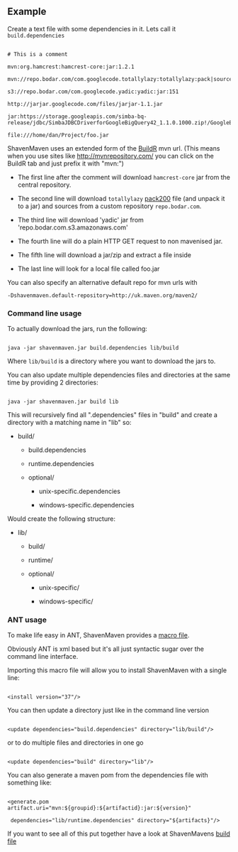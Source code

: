 ## Example ##

Create a text file with some dependencies in it. Lets call it `build.dependencies`

```
# This is a comment
mvn:org.hamcrest:hamcrest-core:jar:1.2.1
mvn://repo.bodar.com/com.googlecode.totallylazy:totallylazy:pack|sources:1125
s3://repo.bodar.com/com.googlecode.yadic:yadic:jar:151
http://jarjar.googlecode.com/files/jarjar-1.1.jar
jar:https://storage.googleapis.com/simba-bq-release/jdbc/SimbaJDBCDriverforGoogleBigQuery42_1.1.0.1000.zip!/GoogleBigQueryJDBC42.jar
file:///home/dan/Project/foo.jar
```

ShavenMaven uses an extended form of the [BuildR](http://buildr.apache.org/) mvn url. (This means when you use sites like http://mvnrepository.com/ you can click on the BuildR tab and just prefix it with "mvn:")

  * The first line after the comment will download `hamcrest-core` jar from the central repository.
  * The second line will download `totallylazy` [pack200](http://docs.oracle.com/javase/7/docs/api/java/util/jar/Pack200.Packer.html) file (and unpack it to a jar) and sources from a custom repository `repo.bodar.com`.
  * The third line will download 'yadic' jar from 'repo.bodar.com.s3.amazonaws.com'
  * The fourth line will do a plain HTTP GET request to non mavenised jar.
  * The fifth line will download a jar/zip and extract a file inside
  * The last line will look for a local file called foo.jar

You can also specify an alternative default repo for mvn urls with
`-Dshavenmaven.default-repository=http://uk.maven.org/maven2/`


### Command line usage ###

To actually download the jars, run the following:
```
java -jar shavenmaven.jar build.dependencies lib/build
```

Where `lib/build` is a directory where you want to download the jars to.

You can also update multiple dependencies files and directories at the same time by providing 2 directories:

```
java -jar shavenmaven.jar build lib
```

This will recursively find all ".dependencies" files in "build" and create a directory with a matching name in "lib" so:

  * build/
    * build.dependencies
    * runtime.dependencies
    * optional/
      * unix-specific.dependencies
      * windows-specific.dependencies

Would create the following structure:

  * lib/
    * build/
    * runtime/
    * optional/
      * unix-specific/
      * windows-specific/


### ANT usage ###

To make life easy in ANT, ShavenMaven provides a [macro file](src/shavenmaven.xml).
Obviously ANT is xml based but it's all just syntactic sugar over the command line interface.

Importing this macro file will allow you to install ShavenMaven with a single line:

```
<install version="37"/>
```

You can then update a directory just like in the command line version

```
<update dependencies="build.dependencies" directory="lib/build"/>
```

or to do multiple files and directories in one go

```
<update dependencies="build" directory="lib"/>
```


You can also generate a maven pom from the dependencies file with something like:

```
<generate.pom artifact.uri="mvn:${groupid}:${artifactid}:jar:${version}"
 dependencies="lib/runtime.dependencies" directory="${artifacts}"/>
```

If you want to see all of this put together have a look at ShavenMavens [build file](build.xml)

